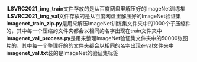 **ILSVRC2021_img_train**文件存放的是从百度网盘里解压好的ImageNet训练集  
**ILSVRC2021_img_val**文件存放的是从百度网盘里解压好的ImageNet验证集  
**Imagenet_train_zip.py**是用来解压ImageNet训练集文件夹中的1000个子压缩件的，其中每一个压缩的文件夹都会以相同的名字出现在train文件夹中  
**Imagenet_val_process.py**是用来整理ImageNet验证集文件夹中的50000张图片的，其中每一个整理好的的文件夹都会以相同的名字出现在val文件夹中  
**imagenet_val.txt**装的是ImageNet的验证集标签
